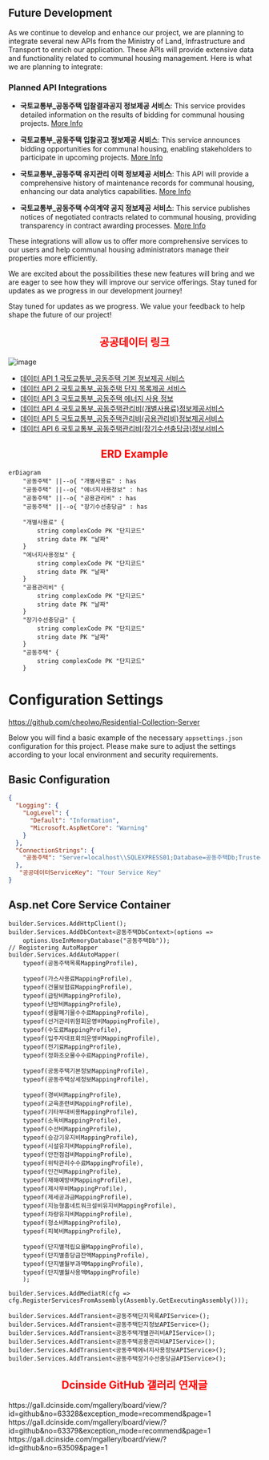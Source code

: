 ## Future Development

As we continue to develop and enhance our project, we are planning to integrate several new APIs from the Ministry of Land, Infrastructure and Transport to enrich our application. These APIs will provide extensive data and functionality related to communal housing management. Here is what we are planning to integrate:

### Planned API Integrations

- **국토교통부_공동주택 입찰결과공지 정보제공 서비스**: This service provides detailed information on the results of bidding for communal housing projects. [More Info](https://www.data.go.kr/data/15059177/openapi.do)

- **국토교통부_공동주택 입찰공고 정보제공 서비스**: This service announces bidding opportunities for communal housing, enabling stakeholders to participate in upcoming projects. [More Info](https://www.data.go.kr/data/15058166/openapi.do)

- **국토교통부_공동주택 유지관리 이력 정보제공 서비스**: This API will provide a comprehensive history of maintenance records for communal housing, enhancing our data analytics capabilities. [More Info](https://www.data.go.kr/data/15058045/openapi.do)

- **국토교통부_공동주택 수의계약 공지 정보제공 서비스**: This service publishes notices of negotiated contracts related to communal housing, providing transparency in contract awarding processes. [More Info](https://www.data.go.kr/data/15057758/openapi.do)

These integrations will allow us to offer more comprehensive services to our users and help communal housing administrators manage their properties more efficiently.

We are excited about the possibilities these new features will bring and we are eager to see how they will improve our service offerings. Stay tuned for updates as we progress in our development journey!

Stay tuned for updates as we progress. We value your feedback to help shape the future of our project!


<h2 align="center"><strong><span style="color:red;">공공데이터 링크 </span></strong></h2>

![image](https://github.com/cheolwo/CommonHouse/assets/25167316/a7fd4c9e-3a2f-4c1b-84d1-fa53b35179af)


- [데이터 API 1 국토교통부_공동주택 기본 정보제공 서비스](https://www.data.go.kr/tcs/dss/selectApiDataDetailView.do?publicDataPk=15058453)
- [데이터 API 2 국토교통부_공동주택 단지 목록제공 서비스](https://www.data.go.kr/tcs/dss/selectApiDataDetailView.do?publicDataPk=15057332)
- [데이터 API 3 국토교통부_공동주택 에너지 사용 정보](https://www.data.go.kr/tcs/dss/selectApiDataDetailView.do?publicDataPk=15012964)
- [데이터 API 4 국토교통부_공동주택관리비(개별사용료)정보제공서비스](https://www.data.go.kr/data/15059469/openapi.do)
- [데이터 API 5 국토교통부_공동주택관리비(공용관리비)정보제공서비스](https://www.data.go.kr/data/15057937/openapi.do)
- [데이터 API 6 국토교통부_공동주택관리비(장기수선충당금)정보서비스](https://www.data.go.kr/tcs/dss/selectApiDataDetailView.do?publicDataPk=15059160)


<h2 align="center"><strong><span style="color:red;">ERD Example</span></strong></h2>

```mermaid
erDiagram
    "공동주택" ||--o{ "개별사용료" : has
    "공동주택" ||--o{ "에너지사용정보" : has
    "공동주택" ||--o{ "공용관리비" : has
    "공동주택" ||--o{ "장기수선충당금" : has

    "개별사용료" {
        string complexCode PK "단지코드"
        string date PK "날짜"
    }
    "에너지사용정보" {
        string complexCode PK "단지코드"
        string date PK "날짜"
    }
    "공용관리비" {
        string complexCode PK "단지코드"
        string date PK "날짜"
    }
    "장기수선충당금" {
        string complexCode PK "단지코드"
        string date PK "날짜"
    }
    "공동주택" {
        string complexCode PK "단지코드"
    }
```

# Configuration Settings

https://github.com/cheolwo/Residential-Collection-Server

Below you will find a basic example of the necessary `appsettings.json` configuration for this project. Please make sure to adjust the settings according to your local environment and security requirements.

## Basic Configuration

```json
{
  "Logging": {
    "LogLevel": {
      "Default": "Information",
      "Microsoft.AspNetCore": "Warning"
    }
  },
  "ConnectionStrings": {
    "공동주택": "Server=localhost\\SQLEXPRESS01;Database=공동주택Db;Trusted_Connection=True;"
  },
   "공공데이터ServiceKey": "Your Service Key"
}

```
## Asp.net Core Service Container
```ServiceContainer
builder.Services.AddHttpClient();
builder.Services.AddDbContext<공동주택DbContext>(options =>
    options.UseInMemoryDatabase("공동주택Db"));
// Registering AutoMapper
builder.Services.AddAutoMapper(
    typeof(공동주택목록MappingProfile),

    typeof(가스사용료MappingProfile),
    typeof(건물보험료MappingProfile),
    typeof(급탕비MappingProfile),
    typeof(난방비MappingProfile),
    typeof(생활폐기물수수료MappingProfile),
    typeof(선거관리위원회운영비MappingProfile),
    typeof(수도료MappingProfile),
    typeof(입주자대표회의운영비MappingProfile),
    typeof(전기료MappingProfile),
    typeof(정화조오물수수료MappingProfile),

    typeof(공동주택기본정보MappingProfile),
    typeof(공동주택상세정보MappingProfile),

    typeof(경비비MappingProfile),
    typeof(교육훈련비MappingProfile),
    typeof(기타부대비용MappingProfile),
    typeof(소독비MappingProfile),
    typeof(수선비MappingProfile),
    typeof(승강기유지비MappingProfile),
    typeof(시설유지비MappingProfile),
    typeof(안전점검비MappingProfile),
    typeof(위탁관리수수료MappingProfile),
    typeof(인건비MappingProfile),
    typeof(재해예방비MappingProfile),
    typeof(제사무비MappingProfile),
    typeof(제세공과금MappingProfile),
    typeof(지능형홈네트워크설비유지비MappingProfile),
    typeof(차량유지비MappingProfile),
    typeof(청소비MappingProfile),
    typeof(피복비MappingProfile),

    typeof(단지별적립요율MappingProfile),
    typeof(단지별충당금잔액MappingProfile),
    typeof(단지별월부과액MappingProfile),
    typeof(단지별월사용액MappingProfile)
    );

builder.Services.AddMediatR(cfg => cfg.RegisterServicesFromAssembly(Assembly.GetExecutingAssembly()));

builder.Services.AddTransient<공동주택단지목록APIService>();
builder.Services.AddTransient<공동주택단지정보APIService>();
builder.Services.AddTransient<공동주택개별관리비APIService>();
builder.Services.AddTransient<공동주택공용관리비APIService>();
builder.Services.AddTransient<공동주택에너지사용정보APIService>();
builder.Services.AddTransient<공동주택장기수선충당금APIService>();
```

<h2 align="center"><strong><span style="color:red;">Dcinside GitHub 갤러리 연재글</span></strong></h2>
https://gall.dcinside.com/mgallery/board/view/?id=github&no=63328&exception_mode=recommend&page=1
https://gall.dcinside.com/mgallery/board/view/?id=github&no=63379&exception_mode=recommend&page=1
https://gall.dcinside.com/mgallery/board/view/?id=github&no=63509&page=1
